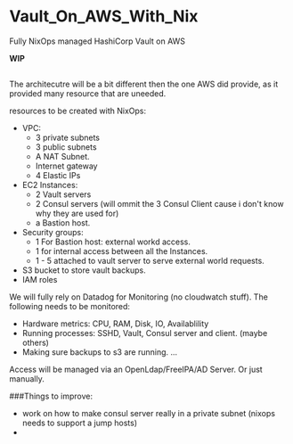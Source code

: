 # Vault_On_AWS_With_Nix
Fully NixOps managed HashiCorp Vault on AWS

__WIP__

##
The architecutre will be a bit different then the one AWS did provide, as it provided many resource that are uneeded.

resources to be created with NixOps:
- VPC:
  * 3 private subnets
  * 3 public subnets
  * A NAT Subnet.
  * Internet gateway
  * 4 Elastic IPs
- EC2 Instances:
  * 2 Vault servers
  * 2 Consul servers (will ommit the 3 Consul Client cause i don't know why they are used for)
  * a Bastion host.
- Security groups:
  * 1 For Bastion host: external workd access.
  * 1 for internal access between all the Instances.
  * 1 - 5 attached to vault server to serve external world requests.
- S3 bucket to store vault backups.
- IAM roles

We will fully rely on Datadog for Monitoring (no cloudwatch stuff). The following needs to be monitored:
- Hardware metrics: CPU, RAM, Disk, IO, Availablility
- Running processes: SSHD, Vault, Consul server and client. (maybe others)
- Making sure backups to s3 are running.
...

Access will be managed via an OpenLdap/FreeIPA/AD Server. Or just manually.

###Things to improve:

- work on how to make consul server really in a private subnet (nixops needs to support a jump hosts)
-